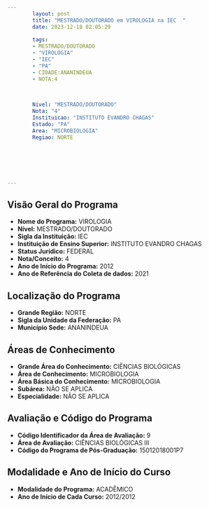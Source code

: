 ```yaml
---
        layout: post
        title: "MESTRADO/DOUTORADO em VIROLOGIA na IEC  "
        date: 2023-12-18 02:05:29
     
        tags:
        - MESTRADO/DOUTORADO
        - "VIROLOGIA"
        - "IEC"
        - "PA"
        - CIDADE:ANANINDEUA
        - NOTA:4
        
       

        Nivel: "MESTRADO/DOUTORADO"
        Nota: "4"
        Instituicao: "INSTITUTO EVANDRO CHAGAS"
        Estado: "PA"
        Area: "MICROBIOLOGIA"
        Regiao: NORTE
        
        
        
        
        
        
---
```

## Visão Geral do Programa
- **Nome do Programa:** VIROLOGIA
- **Nível:** MESTRADO/DOUTORADO
- **Sigla da Instituição:** IEC
- **Instituição de Ensino Superior:** INSTITUTO EVANDRO CHAGAS
- **Status Jurídico:** FEDERAL
- **Nota/Conceito:** 4
- **Ano de Início do Programa:** 2012
- **Ano de Referência do Coleta de dados:** 2021

## Localização do Programa
- **Grande Região:** NORTE
- **Sigla da Unidade da Federação:** PA
- **Município Sede:** ANANINDEUA

## Áreas de Conhecimento
- **Grande Área do Conhecimento:** CIÊNCIAS BIOLÓGICAS
- **Área de Conhecimento:** MICROBIOLOGIA
- **Área Básica do Conhecimento:** MICROBIOLOGIA
- **Subárea:** NÃO SE APLICA
- **Especialidade:** NÃO SE APLICA

## Avaliação e Código do Programa
- **Código Identificador da Área de Avaliação:** 9
- **Área de Avaliação:** CIÊNCIAS BIOLÓGICAS III
- **Código do Programa de Pós-Graduação:** 15012018001P7


## Modalidade e Ano de Início do Curso
- **Modalidade do Programa:** ACADÊMICO
- **Ano de Início de Cada Curso:** 2012/2012
